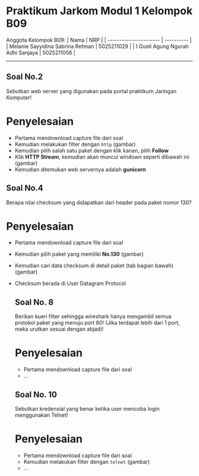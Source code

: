# Praktikum Jarkom Modul 1 Kelompok B09

Anggota Kelompok B09:
| Nama | NRP |
| ---------------------- | ---------- |
| Melanie Sayyidina Sabrina Refman | 5025211029 |
| I Gusti Agung Ngurah Adhi Sanjaya | 5025211056 |

----

## Soal No.2
Sebutkan web server yang digunakan pada portal praktikum Jaringan Komputer!
# Penyelesaian
- Pertama mendownload capture file dari soal
- Kemudian melakukan filter dengan `http`
(gambar)
- Kemudian pilih salah satu paket dengan klik kanan, pilih **Follow**
- Klik **HTTP Stream**, kemudian akan muncul windown seperti dibawah ini
  (gambar)
- Kemudian ditemukan web servernya adalah **gunicorn**

## Soal No.4
Berapa nilai checksum yang didapatkan dari header pada paket nomor 130?
# Penyelesaian
- Pertama mendownload capture file dari soal
- Kemudian pilih paket yang memiliki **No.130**
(gambar)
- Kemudian cari data checksum di detail paket (tab bagian bawah)
(gambar)
- Checksum berada di User Datagram Protocol

  ## Soal No. 8
  Berikan kueri filter sehingga wireshark hanya mengambil semua protokol paket yang menuju port 80! (Jika terdapat lebih dari 1 port, maka urutkan sesuai dengan abjad)!
  # Penyelesaian
  - Pertama mendownload capture file dari soal
  - ...
 
  ## Soal No. 10
  Sebutkan kredensial yang benar ketika user mencoba login menggunakan Telnet!
  # Penyelesaian
  - Pertama mendownload capture file dari soal
  - Kemudian melakukan filter dengan `telnet` (gambar)
  - ...
